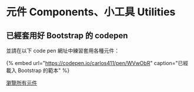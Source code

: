 # 元件 Components、小工具 Utilities

## 已經套用好 Bootstrap 的 codepen

並請在以下 code pen 網址中練習套用各種元件：

{% embed url="https://codepen.io/carlos411/pen/WVwObR" caption="已經載入 Bootstrap 的範本" %}

[瀏覽所有元件](https://getbootstrap.com/docs/4.3/components/alerts/)



